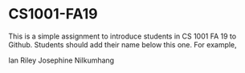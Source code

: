 # CS1001-FA19
This is a simple assignment to introduce students in CS 1001 FA 19 to Github.
Students should add their name below this one. For example,

Ian Riley
Josephine Nilkumhang
